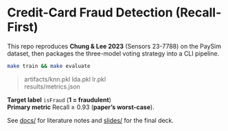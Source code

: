 # Credit-Card Fraud Detection (Recall-First)

This repo reproduces **Chung & Lee 2023** (Sensors 23-7788) on the PaySim dataset,
then packages the three-model voting strategy into a CLI pipeline.

```bash
make train && make evaluate
```
> artifacts/knn.pkl  lda.pkl  lr.pkl <br />
> results/metrics.json

**Target label** ```isFraud``` (**1 = fraudulent**) <br />
**Primary metric** Recall ≥ 0.93 (**paper’s worst-case**).

See [docs/](docs/) for literature notes and [slides/](slides/) for the final deck.
